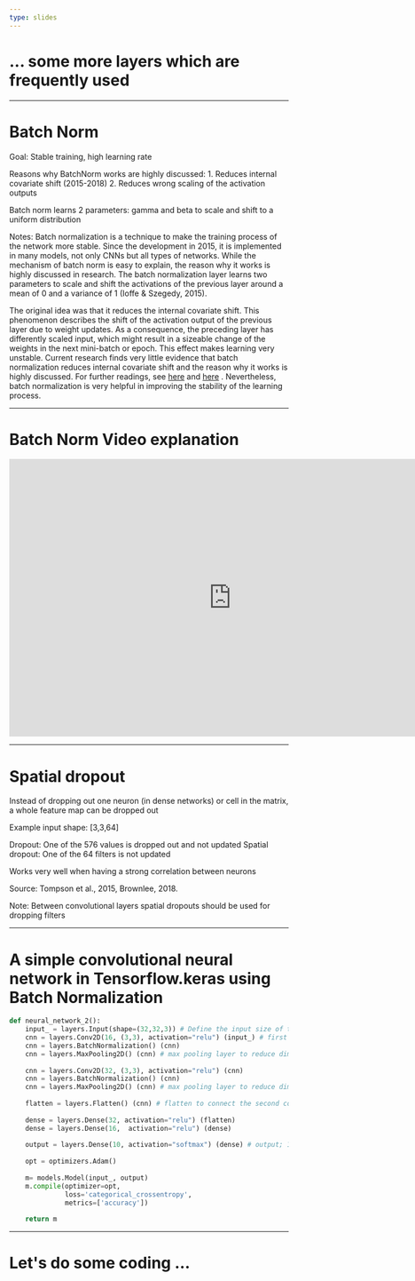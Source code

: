 ```yaml
---
type: slides
---
```


# ... some more layers which are frequently used

---

# Batch Norm
 Goal: Stable training, high learning rate

Reasons why BatchNorm works are highly discussed:
    1. Reduces internal covariate shift (2015-2018)
    2. Reduces wrong scaling of the activation outputs


Batch norm learns 2 parameters: gamma and beta to scale and shift to a uniform distribution

Notes: Batch normalization is a technique to make the training process of the network more stable. Since the development in 2015, it is implemented in many models, not only CNNs but all types of networks. While the mechanism of batch norm is easy to explain, the reason why it works is highly discussed in research. The batch normalization layer learns two parameters to scale and shift the activations of the previous layer around a mean of 0 and a variance of 1 (Ioffe & Szegedy, 2015).

The original idea was that it reduces the internal covariate shift. This phenomenon describes the shift of the activation output of the previous layer due to weight updates. As a consequence, the preceding layer has differently scaled input, which might result in a sizeable change of the weights in the next mini-batch or epoch. This effect makes learning very unstable. Current research finds very little evidence that batch normalization reduces internal covariate shift and the reason why it works is highly discussed. For further readings, see <a href="https://arxiv.org/pdf/1805.11604.pdf" target="blank">here</a> and <a href="https://arxiv.org/abs/1805.10694" target="blank">here</a> . Nevertheless, batch normalization is very helpful in improving the stability of the learning process.

---

# Batch Norm Video explanation

<html>
<iframe width="800" height="500" src="https://www.youtube.com/embed/nUUqwaxLnWs" frameborder="0" allow="accelerometer; autoplay; encrypted-media; gyroscope; picture-in-picture" allowfullscreen></iframe>
</html>


---

# Spatial dropout

Instead of dropping out one neuron (in dense networks) or cell in the matrix, a whole feature map can be dropped out

Example input shape: [3,3,64] 

Dropout: One of the 576 values is dropped out and not updated 
Spatial dropout: One of the 64 filters is not updated 

Works very well when having a strong correlation between neurons 

Source: Tompson et al., 2015, Brownlee, 2018.


Note: Between convolutional layers spatial dropouts should be used for dropping filters

---

# A simple convolutional neural network in Tensorflow.keras using Batch Normalization

```python
def neural_network_2():
    input_ = layers.Input(shape=(32,32,3)) # Define the input size of the image
    cnn = layers.Conv2D(16, (3,3), activation="relu") (input_) # first conv layer with 16 filters, by a 3 by 3 kernel size, stride 2, acitvation relu
    cnn = layers.BatchNormalization() (cnn)
    cnn = layers.MaxPooling2D() (cnn) # max pooling layer to reduce dimensions, size 2 by 2 (keras default)
    
    cnn = layers.Conv2D(32, (3,3), activation="relu") (cnn)
    cnn = layers.BatchNormalization() (cnn)
    cnn = layers.MaxPooling2D() (cnn) # max pooling layer to reduce dimensions, size 2 by 2 (keras default)
    
    flatten = layers.Flatten() (cnn) # flatten to connect the second convolutional layer to the fully connected layers
    
    dense = layers.Dense(32, activation="relu") (flatten)
    dense = layers.Dense(16,  activation="relu") (dense)
    
    output = layers.Dense(10, activation="softmax") (dense) # output; 10 different classes
    
    opt = optimizers.Adam()
    
    m= models.Model(input_, output)
    m.compile(optimizer=opt,
              loss='categorical_crossentropy',
              metrics=['accuracy'])
    
    return m
```

---

# Let's do some coding ... 